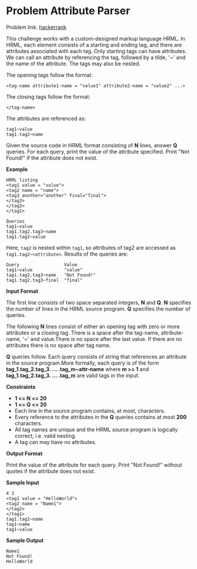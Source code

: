 # Problem Attribute Parser
Problem link: [hackerrank](https://www.hackerrank.com/challenges/attribute-parser/problem)

This challenge works with a custom-designed markup language HRML. In HRML, each element consists of a starting and ending tag, and there are attributes associated with each tag. Only starting tags can have attributes. We can call an attribute by referencing the tag, followed by a tilde, '~' and the name of the attribute. The tags may also be nested.

The opening tags follow the format:
```
<tag-name attribute1-name = "value1" attribute2-name = "value2" ...>
```
The closing tags follow the format:
```
</tag-name>
```
The attributes are referenced as:
```
tag1~value  
tag1.tag2~name
```
Given the source code in HRML format consisting of **N** lines, answer **Q** queries. For each query, print the value of the attribute specified. Print "Not Found!" if the attribute does not exist.

**Example**
```
HRML listing
<tag1 value = "value">
<tag2 name = "name">
<tag3 another="another" final="final">
</tag3>
</tag2>
</tag1>

Queries
tag1~value
tag1.tag2.tag3~name
tag1.tag2~value
```
Here, `tag2` is nested within `tag1`, so attributes of tag2 are accessed as `tag1.tag2~<attribute>`. Results of the queries are:
```
Query                 Value
tag1~value            "value"
tag1.tag2.tag3~name   "Not Found!"
tag1.tag2.tag3~final  "final"
```
**Input Format**

The first line consists of two space separated integers, **N** and **Q**. **N** specifies the number of lines in the HRML source program. **Q** specifies the number of queries.

The following **N** lines consist of either an opening tag with zero or more attributes or a closing tag. There is a space after the tag-name, attribute-name, '=' and value.There is no space after the last value. If there are no attributes there is no space after tag name.

**Q** queries follow. Each query consists of string that references an attribute in the source program.More formally, each query is of the form **tag_1.tag_2.tag_3. ... .tag_m~attr-name** where **m >= 1** and **tag_1.tag_2.tag_3. ... .tag_m** are valid tags in the input.

**Constraints**
- **1 <= N <= 20**
- **1 <= Q <= 20**
- Each line in the source program contains, at most,  characters.
- Every reference to the attributes in the **Q** queries contains at most **200** characters.
- All tag names are unique and the HRML source program is logically correct, i.e. valid nesting.
- A tag can may have no attributes.

**Output Format**

Print the value of the attribute for each query. Print "Not Found!" without quotes if the attribute does not exist.

**Sample Input**
```
4 3
<tag1 value = "HelloWorld">
<tag2 name = "Name1">
</tag2>
</tag1>
tag1.tag2~name
tag1~name
tag1~value
```

**Sample Output**
 ```
Name1
Not Found!
HelloWorld
```
